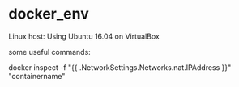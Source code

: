 # docker_env
Linux host:
Using Ubuntu 16.04 on VirtualBox

some useful commands:

docker inspect -f "{{ .NetworkSettings.Networks.nat.IPAddress }}" "containername"
